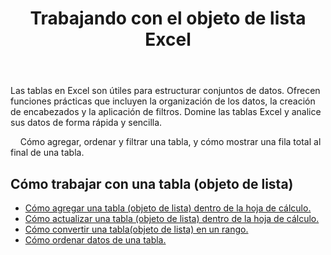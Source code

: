 ﻿---
title: Trabajando con el objeto de lista Excel
second_title: Aspose.Cells Cloud Documen
linktitle: Lista de objetos
type: docs
url: /es/list-objects/
aliases: [/working-with-list-objects/,/working-with-list-object-or-table/]
keywords: Add, delete, update, and get a list object(table) into an Excel worksheet
description: Aspose.Cells Cloud REST API permite agregar, eliminar, actualizar y obtener un objeto de lista (tabla) en una hoja de cálculo Excel. El SDK admite varios lenguajes de desarrollo, como Android, C#, Go, Java, NodeJS, Perl, PHP, Python, Ruby y Swift.
weight: 100
kwords: Excel, Office Nube, REST API, Hoja de cálculo, PDF, CSV, Json, Markdown, ListObjects
---
Las tablas en Excel son útiles para estructurar conjuntos de datos. Ofrecen funciones prácticas que incluyen la organización de los datos, la creación de encabezados y la aplicación de filtros. Domine las tablas Excel y analice sus datos de forma rápida y sencilla.

&nbsp;&nbsp;&nbsp;&nbsp;Cómo agregar, ordenar y filtrar una tabla, y cómo mostrar una fila total al final de una tabla.

## Cómo trabajar con una tabla (objeto de lista)
  
- [Cómo agregar una tabla (objeto de lista) dentro de la hoja de cálculo.](/cells/es/add-a-list-object-or-table-inside-the-worksheet/)
- [Cómo actualizar una tabla (objeto de lista) dentro de la hoja de cálculo.](/cells/es/update-a-list-object-or-table-inside-the-worksheet/)
- [Cómo convertir una tabla(objeto de lista) en un rango.](/cells/es/convert-list-object-or-table-to-range/)
- [Cómo ordenar datos de una tabla.](/cells/es/sort-table-data/)
